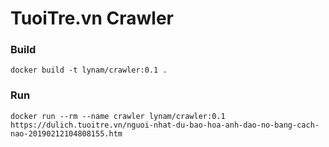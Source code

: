 # TuoiTre.vn Crawler

### Build
```
docker build -t lynam/crawler:0.1 .
```

### Run
```
docker run --rm --name crawler lynam/crawler:0.1 https://dulich.tuoitre.vn/nguoi-nhat-du-bao-hoa-anh-dao-no-bang-cach-nao-20190212104808155.htm
```